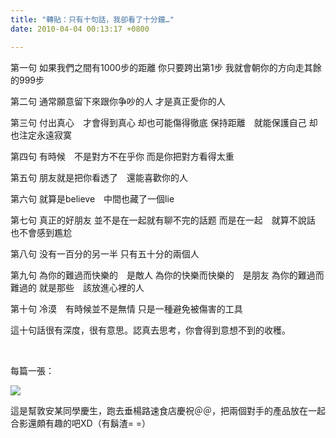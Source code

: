 ```yaml
---
title: "轉貼：只有十句話，我卻看了十分鐘…"
date: 2010-04-04 00:13:17 +0800

---
```



第一句  如果我們之間有1000步的距離   你只要跨出第1步    我就會朝你的方向走其餘的999步



第二句  通常願意留下來跟你争吵的人    才是真正愛你的人



第三句  付出真心　才會得到真心     却也可能傷得徹底      保持距離　就能保護自己  却也注定永遠寂寞



第四句   有時候　不是對方不在乎你      而是你把對方看得太重



第五句  朋友就是把你看透了　還能喜歡你的人



第六句 就算是believe　中間也藏了一個lie



第七句   真正的好朋友     並不是在一起就有聊不完的話题     而是在一起　就算不說話  也不會感到尷尬



第八句  没有一百分的另一半     只有五十分的兩個人



第九句  為你的難過而快樂的　是敵人          為你的快樂而快樂的　是朋友  為你的難過而難過的        就是那些　該放進心裡的人



第十句  冷漠　有時候並不是無情     只是一種避免被傷害的工具



這十句話很有深度，很有意思。認真去思考，你會得到意想不到的收穫。



&nbsp;



每篇一張：


![](/images/slum-area/73_5.jpg)


這是幫敦安某同學慶生，跑去垂楊路速食店慶祝＠＠，把兩個對手的產品放在一起合影還頗有趣的吧XD（有鬍渣= =）


